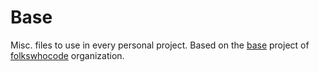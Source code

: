 # Base

Misc. files to use in every personal project. Based on the [base](https://github.com/folkswhocode/base) project of [folkswhocode](https://github.com/folkswhocode) organization.
